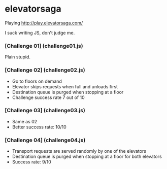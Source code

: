 # elevatorsaga
Playing http://play.elevatorsaga.com/

I suck writing JS, don't judge me.

### [Challenge 01] (challenge01.js)
Plain stupid.

### [Challenge 02] (challenge02.js)
* Go to floors on demand
* Elevator skips requests when full and unloads first
* Destination queue is purged when stopping at a floor
* Challenge success rate 7 out of 10
 
### [Challenge 03] (challenge03.js)
* Same as 02
* Better success rate: 10/10

### [Challenge 04] (challenge04.js)
* Transport requests are served randomly by one of the elevators
* Destination queue is purged when stopping at a floor for both elevators
* Success rate: 9/10

